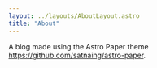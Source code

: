 ```yaml
---
layout: ../layouts/AboutLayout.astro
title: "About"
---
```


A blog made using the Astro Paper theme https://github.com/satnaing/astro-paper.
